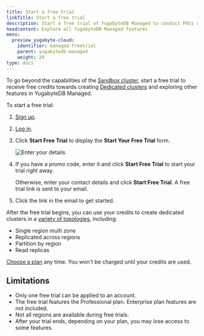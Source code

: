 ```yaml
---
title: Start a free trial
linkTitle: Start a free trial
description: Start a free trial of YugabyteDB Managed to conduct POCs and performance testing.
headcontent: Explore all YugabyteDB Managed features
menu:
  preview_yugabyte-cloud:
    identifier: managed-freetrial
    parent: yugabytedb-managed
    weight: 20
type: docs
---
```


To go beyond the capabilities of the [Sandbox cluster](../cloud-basics/create-clusters/create-clusters-free/), start a free trial to receive free credits towards creating [Dedicated clusters](../cloud-basics/) and exploring other features in YugabyteDB Managed.

To start a free trial:

1. [Sign up](https://cloud.yugabyte.com/signup?utm_medium=direct&utm_source=docs&utm_campaign=YBM_signup).
1. [Log in](https://cloud.yugabyte.com/login).
1. Click **Start Free Trial** to display the **Start Your Free Trial** form.

    ![Enter your details](/images/yb-cloud/managed-trial-2.png)

1. If you have a promo code, enter it and click **Start Free Trial** to start your trial right away.

    Otherwise, enter your contact details and click **Start Free Trial**. A free trial link is sent to your email.

1. Click the link in the email to get started.

After the free trial begins, you can use your credits to create dedicated clusters in a [variety of topologies](../cloud-basics/create-clusters-topology/), including:

- Single region multi zone
- Replicated across regions
- Partition by region
- Read replicas

[Choose a plan](https://www.yugabyte.com/yugabyte-cloud-standard-price-list/) any time. You won't be charged until your credits are used.

## Limitations

- Only one free trial can be applied to an account.
- The free trial features the Professional plan. Enterprise plan features are not included.
- Not all regions are available during free trials.
- After your trial ends, depending on your plan, you may lose access to some features.
